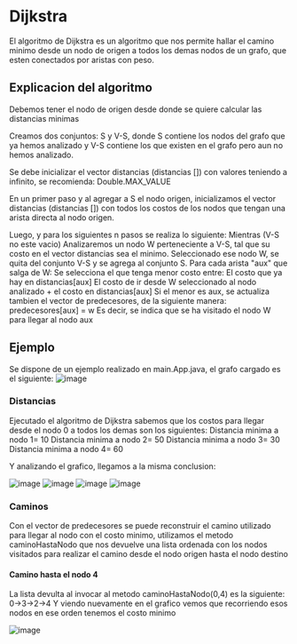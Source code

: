 # Dijkstra

El algoritmo de Dijkstra es un algoritmo que nos permite hallar el camino minimo desde un nodo de origen a todos los demas nodos de un grafo, que esten conectados por aristas con peso.

## Explicacion del algoritmo

Debemos tener el nodo de origen desde donde se quiere calcular las distancias minimas

Creamos dos conjuntos: S y V-S, donde S contiene los nodos del grafo que ya hemos analizado y V-S contiene los que existen en el grafo pero aun no hemos analizado.

Se debe inicializar el vector distancias (distancias []) con valores teniendo a infinito, se recomienda: Double.MAX_VALUE

En un primer paso y al agregar a S el nodo origen, inicializamos el vector distancias (distancias []) con todos los costos de los nodos que tengan una arista directa al nodo origen.

Luego, y para los siguientes n pasos se realiza lo siguiente:
Mientras (V-S no este vacio)
  Analizaremos un nodo W perteneciente a V-S, tal que su costo en el vector distancias sea el minimo.
  Seleccionado ese nodo W, se quita del conjunto V-S y se agrega al conjunto S.
  Para cada arista "aux" que salga de W:
     Se selecciona el que tenga menor costo entre:
                                               El costo que ya hay en distancias[aux]
                                               El costo de ir desde W seleccionado al nodo analizado + el costo en distancias[aux]
                  Si el menor es aux, se actualiza tambien el vector de predecesores, de la siguiente manera: predecesores[aux] = w
                  Es decir, se indica que se ha visitado el nodo W para llegar al nodo aux

## Ejemplo
 Se dispone de un ejemplo realizado en main.App.java, el grafo cargado es el siguiente:
 ![image](https://user-images.githubusercontent.com/82003137/124372069-5a99d680-dc5e-11eb-8a87-ca6d42b006f6.png)
### Distancias
 Ejecutado el algoritmo de Dijkstra sabemos que los costos para llegar desde el nodo 0 a todos los demas son los siguientes:
 Distancia minima a nodo 1= 10
 Distancia minima a nodo 2= 50
 Distancia minima a nodo 3= 30
 Distancia minima a nodo 4= 60
 
 Y analizando el grafico, llegamos a la misma conclusion:
 
 ![image](https://user-images.githubusercontent.com/82003137/124372123-d3009780-dc5e-11eb-81c3-6cfef3169fdc.png)
 ![image](https://user-images.githubusercontent.com/82003137/124372151-0ba07100-dc5f-11eb-98fe-3fb65d9bf3d9.png)
 ![image](https://user-images.githubusercontent.com/82003137/124372158-1bb85080-dc5f-11eb-8505-b49c41450358.png)
 ![image](https://user-images.githubusercontent.com/82003137/124372175-3985b580-dc5f-11eb-923b-ab22234436ad.png)


### Caminos
 Con el vector de predecesores se puede reconstruir el camino utilizado para llegar al nodo con el costo minimo, utilizamos el metodo caminoHastaNodo que nos devuelve una lista ordenada con los nodos visitados para realizar el camino desde el nodo origen hasta el nodo destino
#### Camino hasta el nodo 4
 La lista devulta al invocar al metodo caminoHastaNodo(0,4) es la siguiente:
 0->3->2->4
 Y viendo nuevamente en el grafico vemos que recorriendo esos nodos en ese orden tenemos el costo minimo
 
 ![image](https://user-images.githubusercontent.com/82003137/124372255-eceeaa00-dc5f-11eb-874a-4acba08ca170.png)

 
